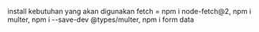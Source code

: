 install kebutuhan yang akan digunakan fetch = npm i node-fetch@2, npm i multer, npm i --save-dev @types/multer, npm i form data